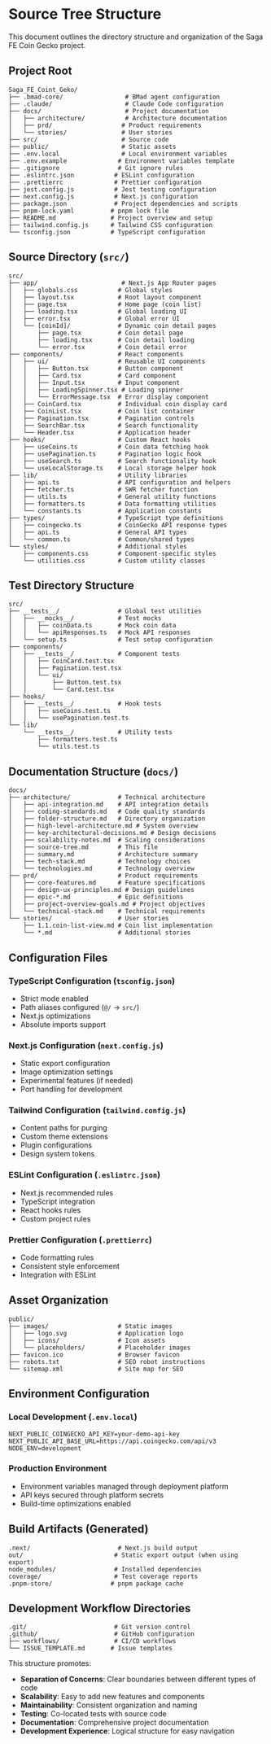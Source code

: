 # Source Tree Structure

This document outlines the directory structure and organization of the Saga FE Coin Gecko project.

## Project Root

```
Saga_FE_Coint_Geko/
├── .bmad-core/                 # BMad agent configuration
├── .claude/                    # Claude Code configuration
├── docs/                       # Project documentation
│   ├── architecture/           # Architecture documentation
│   ├── prd/                   # Product requirements
│   └── stories/               # User stories
├── src/                       # Source code
├── public/                    # Static assets
├── .env.local                 # Local environment variables
├── .env.example              # Environment variables template
├── .gitignore                # Git ignore rules
├── .eslintrc.json           # ESLint configuration
├── .prettierrc              # Prettier configuration
├── jest.config.js           # Jest testing configuration
├── next.config.js           # Next.js configuration
├── package.json             # Project dependencies and scripts
├── pnpm-lock.yaml          # pnpm lock file
├── README.md               # Project overview and setup
├── tailwind.config.js      # Tailwind CSS configuration
└── tsconfig.json           # TypeScript configuration
```

## Source Directory (`src/`)

```
src/
├── app/                       # Next.js App Router pages
│   ├── globals.css           # Global styles
│   ├── layout.tsx            # Root layout component
│   ├── page.tsx              # Home page (coin list)
│   ├── loading.tsx           # Global loading UI
│   ├── error.tsx             # Global error UI
│   └── [coinId]/             # Dynamic coin detail pages
│       ├── page.tsx          # Coin detail page
│       ├── loading.tsx       # Coin detail loading
│       └── error.tsx         # Coin detail error
├── components/               # React components
│   ├── ui/                   # Reusable UI components
│   │   ├── Button.tsx        # Button component
│   │   ├── Card.tsx          # Card component
│   │   ├── Input.tsx         # Input component
│   │   ├── LoadingSpinner.tsx # Loading spinner
│   │   └── ErrorMessage.tsx  # Error display component
│   ├── CoinCard.tsx          # Individual coin display card
│   ├── CoinList.tsx          # Coin list container
│   ├── Pagination.tsx        # Pagination controls
│   ├── SearchBar.tsx         # Search functionality
│   └── Header.tsx            # Application header
├── hooks/                    # Custom React hooks
│   ├── useCoins.ts           # Coin data fetching hook
│   ├── usePagination.ts      # Pagination logic hook
│   ├── useSearch.ts          # Search functionality hook
│   └── useLocalStorage.ts    # Local storage helper hook
├── lib/                      # Utility libraries
│   ├── api.ts                # API configuration and helpers
│   ├── fetcher.ts            # SWR fetcher function
│   ├── utils.ts              # General utility functions
│   ├── formatters.ts         # Data formatting utilities
│   └── constants.ts          # Application constants
├── types/                    # TypeScript type definitions
│   ├── coingecko.ts          # CoinGecko API response types
│   ├── api.ts                # General API types
│   └── common.ts             # Common/shared types
└── styles/                   # Additional styles
    ├── components.css        # Component-specific styles
    └── utilities.css         # Custom utility classes
```

## Test Directory Structure

```
src/
├── __tests__/                # Global test utilities
│   ├── __mocks__/            # Test mocks
│   │   ├── coinData.ts       # Mock coin data
│   │   └── apiResponses.ts   # Mock API responses
│   └── setup.ts              # Test setup configuration
├── components/
│   ├── __tests__/            # Component tests
│   │   ├── CoinCard.test.tsx
│   │   ├── Pagination.test.tsx
│   │   └── ui/
│   │       ├── Button.test.tsx
│   │       └── Card.test.tsx
├── hooks/
│   ├── __tests__/            # Hook tests
│   │   ├── useCoins.test.ts
│   │   └── usePagination.test.ts
└── lib/
    └── __tests__/            # Utility tests
        ├── formatters.test.ts
        └── utils.test.ts
```

## Documentation Structure (`docs/`)

```
docs/
├── architecture/             # Technical architecture
│   ├── api-integration.md    # API integration details
│   ├── coding-standards.md   # Code quality standards
│   ├── folder-structure.md   # Directory organization
│   ├── high-level-architecture.md # System overview
│   ├── key-architectural-decisions.md # Design decisions
│   ├── scalability-notes.md  # Scaling considerations
│   ├── source-tree.md        # This file
│   ├── summary.md            # Architecture summary
│   ├── tech-stack.md         # Technology choices
│   └── technologies.md       # Technology overview
├── prd/                      # Product requirements
│   ├── core-features.md      # Feature specifications
│   ├── design-ux-principles.md # Design guidelines
│   ├── epic-*.md             # Epic definitions
│   ├── project-overview-goals.md # Project objectives
│   └── technical-stack.md    # Technical requirements
└── stories/                  # User stories
    ├── 1.1.coin-list-view.md # Coin list implementation
    └── *.md                  # Additional stories
```

## Configuration Files

### TypeScript Configuration (`tsconfig.json`)

- Strict mode enabled
- Path aliases configured (`@/` → `src/`)
- Next.js optimizations
- Absolute imports support

### Next.js Configuration (`next.config.js`)

- Static export configuration
- Image optimization settings
- Experimental features (if needed)
- Port handling for development

### Tailwind Configuration (`tailwind.config.js`)

- Content paths for purging
- Custom theme extensions
- Plugin configurations
- Design system tokens

### ESLint Configuration (`.eslintrc.json`)

- Next.js recommended rules
- TypeScript integration
- React hooks rules
- Custom project rules

### Prettier Configuration (`.prettierrc`)

- Code formatting rules
- Consistent style enforcement
- Integration with ESLint

## Asset Organization

```
public/
├── images/                   # Static images
│   ├── logo.svg              # Application logo
│   ├── icons/                # Icon assets
│   └── placeholders/         # Placeholder images
├── favicon.ico               # Browser favicon
├── robots.txt                # SEO robot instructions
└── sitemap.xml               # Site map for SEO
```

## Environment Configuration

### Local Development (`.env.local`)

```
NEXT_PUBLIC_COINGECKO_API_KEY=your-demo-api-key
NEXT_PUBLIC_API_BASE_URL=https://api.coingecko.com/api/v3
NODE_ENV=development
```

### Production Environment

- Environment variables managed through deployment platform
- API keys secured through platform secrets
- Build-time optimizations enabled

## Build Artifacts (Generated)

```
.next/                        # Next.js build output
out/                         # Static export output (when using export)
node_modules/                # Installed dependencies
coverage/                    # Test coverage reports
.pnpm-store/                # pnpm package cache
```

## Development Workflow Directories

```
.git/                        # Git version control
.github/                     # GitHub configuration
├── workflows/               # CI/CD workflows
└── ISSUE_TEMPLATE.md       # Issue templates
```

This structure promotes:

- **Separation of Concerns**: Clear boundaries between different types of code
- **Scalability**: Easy to add new features and components
- **Maintainability**: Consistent organization and naming
- **Testing**: Co-located tests with source code
- **Documentation**: Comprehensive project documentation
- **Development Experience**: Logical structure for easy navigation
